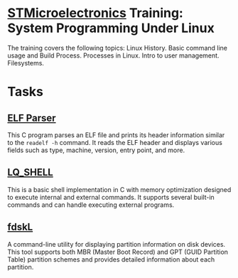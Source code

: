 # [STMicroelectronics](https://github.com/STMicroelectronics) Training: System Programming Under Linux

 The training covers the following topics: Linux History. Basic command line usage and Build Process. Processes in Linux. Intro to user management. Filesystems. 

# Tasks
## [ELF Parser](Elf_parser)
This C program parses an ELF file and prints its header information similar to the `readelf -h` command. It reads the ELF header and displays various fields such as type, machine, version, entry point, and more.

## [LQ_SHELL](LQ_SHELL)

This is a basic shell implementation in C with memory optimization designed to execute internal and external commands. It supports several built-in commands and can handle executing external programs.

## [fdskL](fdisk_l)

A command-line utility for displaying partition information on disk devices. This tool supports both MBR (Master Boot Record) and GPT (GUID Partition Table) partition schemes and provides detailed information about each partition.
